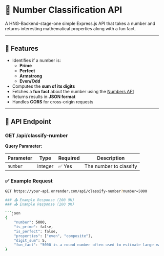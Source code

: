 # 📌 Number Classification API  

A HNG-Backend-stage-one simple Express.js API that takes a number and returns interesting mathematical properties along with a fun fact.

---

## 🚀 Features  

- Identifies if a number is:
  - **Prime**
  - **Perfect**
  - **Armstrong**
  - **Even/Odd**
- Computes the **sum of its digits**
- Fetches a **fun fact** about the number using the [Numbers API](http://numbersapi.com/#42)
- Returns results in **JSON format**
- Handles **CORS** for cross-origin requests

---

## 📌 API Endpoint  

### **GET /api/classify-number**  

**Query Parameter:**  

| Parameter | Type    | Required | Description                     |
|-----------|---------|----------|---------------------------------|
| `number`  | Integer | ✅ Yes   | The number to classify         |

### ✅ Example Request  

```bash
GET https://your-api.onrender.com/api/classify-number?number=5000

### 📤 Example Response (200 OK)  
### 📤 Example Response (200 OK)

```json
{
    "number": 5000,
    "is_prime": false,
    "is_perfect": false,
    "properties": ["even", "composite"],
    "digit_sum": 5,
    "fun_fact": "5000 is a round number often used to estimate large values."
}

